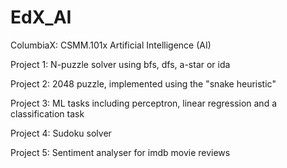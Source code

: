 # EdX_AI
ColumbiaX: CSMM.101x Artificial Intelligence (AI)

Project 1: N-puzzle solver using bfs, dfs, a-star or ida

Project 2: 2048 puzzle, implemented using the "snake heuristic"

Project 3: ML tasks including perceptron, linear regression and a classification task

Project 4: Sudoku solver

Project 5: Sentiment analyser for imdb movie reviews
